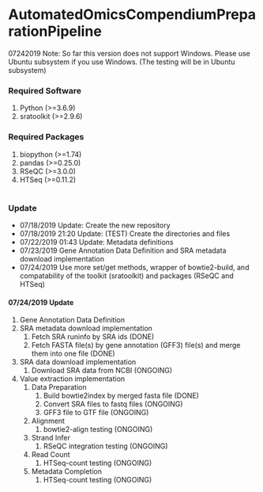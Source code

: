 
# AutomatedOmicsCompendiumPreparationPipeline
07242019 Note: So far this version does not support Windows. Please use Ubuntu subsystem if you use Windows. (The testing will be in Ubuntu subsystem)


<h3>Required Software</h3>
<ol>
<li>Python (>=3.6.9)</li>
<li>sratoolkit (>=2.9.6) </li>
</ol>

<h3>Required Packages</h3>
<ol>
<li>biopython (>=1.74)</li>
<li>pandas (>=0.25.0)</li>
<li>RSeQC (>=3.0.0)</li>
<li>HTSeq (>=0.11.2) </li>
</ol>


#
<h3>Update</h3>
<ul>
<li>07/18/2019 Update: Create the new repository</li>
<li>07/18/2019 21:20 Update: (TEST) Create the directories and files</li>
<li>07/22/2019 01:43 Update: Metadata definitions</li>
<li>07/23/2019 Gene Annotation Data Definition and SRA metadata download implementation</li>
<li>07/24/2019 Use more set/get methods, wrapper of bowtie2-build, and compatability of the toolkit (sratoolkit) and packages (RSeQC and HTSeq) </li>
</ul>



<h4>07/24/2019 Update</h4>
<ol>
<li>Gene Annotation Data Definition</li>
<li>SRA metadata download implementation<br>
    <ol>
    <li>Fetch SRA runinfo by SRA ids (DONE)</li>
    <li>Fetch FASTA file(s) by gene annotation (GFF3) file(s) and merge them into one file (DONE)</li>
    </ol>
</li>
<li>SRA data download implementation<br>
    <ol>
    <li>Download SRA data from NCBI (ONGOING) </li>
    </ol>
</li>
<li>Value extraction implementation<br>    
    <ol>
    <li>Data Preparation<br>
        <ol>
        <li>Build bowtie2index by merged fasta file (DONE)</li>
        <li>Convert SRA files to fastq files (ONGOING) </li>
        <li>GFF3 file to GTF file (ONGOING) </li>
        </ol>
    </li>
    <li>Alignment<br>
        <ol>
        <li>bowtie2-align testing (ONGOING)</li>
        </ol>
    </li>
    <li>Strand Infer<br>
        <ol>
        <li>RSeQC integration testing (ONGOING)</li>
        </ol>
    </li>
    <li>Read Count<br>
        <ol>
        <li>HTSeq-count testing (ONGOING)</li>
        </ol>
    </li>
    <li>Metadata Completion<br>
        <ol>
        <li>HTSeq-count testing (ONGOING)</li>
        </ol>
    </li>
</li>
</ol>